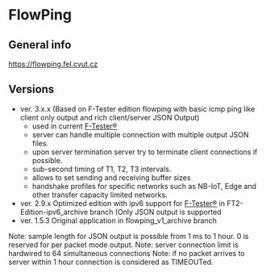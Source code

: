 FlowPing
===========
## General info
https://flowping.fel.cvut.cz

## Versions
* ver. 3.x.x (Based on F-Tester edition flowping with basic icmp ping like client only output and rich client/server JSON Output)
  * used in current [F-Tester®](https://f-tester.fel.cvut.cz/en) 
  * server can handle multiple connection with multiple output JSON files.
  * upon server termination server try to terminate client connections if possible.
  * sub-second timing of T1, T2, T3 intervals.
  * allows to set sending and receiving buffer sizes
  * handshake profiles for specific networks such as NB-IoT, Edge and other transfer capacity limited networks. 
* ver. 2.9.x Optimized edition with ipv6 support for [F-Tester®](https://f-tester.fel.cvut.cz/en) in FT2-Edition-ipv6_archive branch (Only JSON output is supported
* ver. 1.5.3 Original application in flowping_v1_archive branch 

Note: sample length for JSON output is possible from 1 ms to 1 hour. 0 is reserved for per packet mode output.
Note: server connection limit is hardwired to 64 simultaneous connections
Note: if no packet arrives to server within 1 hour connection is considered as TIMEOUTed.

